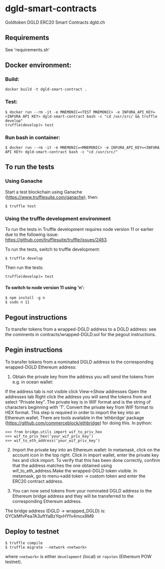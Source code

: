 # dgld-smart-contracts
Goldtoken DGLD ERC20 Smart Contracts dgld.ch

## Requirements
See 'requirements.sh'

## Docker environment:
### Build:
```
docker build -t dgld-smart-contract .

```
### Test:
```
$ docker run --rm -it -e MNEMONIC=<TEST MNEMONIC> -e INFURA_API_KEY=<INFURA API KEY> dgld-smart-contract bash -c "cd /usr/src/ && truffle develop"
truffle(develop)> test
```

### Run bash in container:
```                                                                                      
$ docker run --rm -it -e MNEMONIC=<MNEMONIC> -e INFURA_API_KEY=<INFURA API KEY> dgld-smart-contract bash -c "cd /usr/src/"
```

## To run the tests
### Using Ganache
Start a test blockchain using Ganache (https://www.trufflesuite.com/ganache), then:
```
$ truffle test
```

### Using the truffle development environment
To run the tests in Truffle development requires node version 11 or earlier due to the following issue: https://github.com/trufflesuite/truffle/issues/2463.

To run the tests, switch to truffle development:

```
$ truffle develop
```

Then run the tests:

```
truffle(develop)> test
```

#### To switch to node version 11 using 'n':
```
$ npm install -g n 
$ sudo n 11
```

## Pegout instructions
To transfer tokens from a wrapped-DGLD address to a DGLD address: see the comments in contracts/wrapped-DGLD.sol for the pegout instructions. 

## Pegin instructions 
To transfer tokens from a nominated DGLD address to the corresponding wrapped-DGLD Ethereum address:

1) Obtain the private key from the address you will send the tokens from e.g. in ocean wallet: 

If the address tab is not visible click View->Show addresses
Open the addresses tab
Right click the address you will send the tokens from and select “Private key”. The private
key is in WIF format and is the string of characters beginning with ‘T’.
Convert the private key from WIF format to HEX format. This step is required in order to
import the key into an Ethereum wallet. There are tools available in the ‘ethbridge’
package (https://github.com/commerceblock/ethbridge) for doing this. In python:

```
>>> from bridge.utils import wif_to_priv_hex
>>> wif_to_priv_hex(‘your_wif_priv_key’)
>>> wif_to_eth_address(‘your_wif_priv_key’)
```

2) Import the private key into an Ethereum wallet:
       In metamask, click on the account icon in the top right. Click in import wallet, enter the
       private key hex and click import. To verify that this has been done correctly, confirm that
       the address matches the one obtained using wif_to_eth_address.Make the wrapped-DGLD token
       visible. In metamask, go to menu->add token -> custom token and enter the ERC20 contract
       address.

3) You can now send tokens from your nominated DGLD address to the Ethereum bridge address and they
will be transferred to the corresponding Ethereum address. 

The bridge address (DGLD -> wrapped_DGLD) is:
GYCkMfvPea7A3uftYaBzYqvHYfv4mcx8M9

## Deploy to testnet

```
$ truffle compile
$ truffle migrate --network <network>
```

where ```<network>``` is either ```development``` (local) or ```ropsten``` (Ethereum POW testnet).
